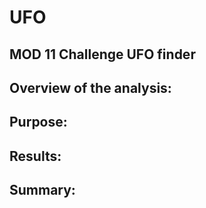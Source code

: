 # UFO
## MOD 11 Challenge UFO finder


## Overview of the analysis:

## Purpose:

## Results:


## Summary:


